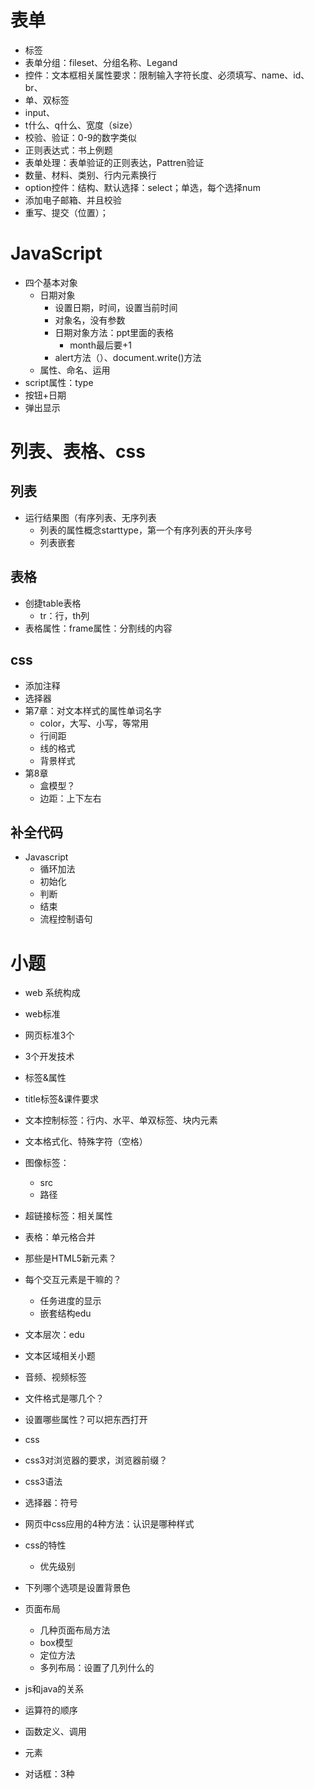 # 表单

* 标签
* 表单分组：fileset、分组名称、Legand
* 控件：文本框相关属性要求：限制输入字符长度、必须填写、name、id、br、
* 单、双标签
* input、
* t什么、q什么、宽度（size）
* 校验、验证：0-9的数字类似
* 正则表达式：书上例题
* 表单处理：表单验证的正则表达，Pattren验证
* 数量、材料、类别、行内元素换行
* option控件：结构、默认选择：select；单选，每个选择num
* 添加电子邮箱、并且校验
* 重写、提交（位置）；

# JavaScript

* 四个基本对象
  * 日期对象
    * 设置日期，时间，设置当前时间
    * 对象名，没有参数
    * 日期对象方法：ppt里面的表格
      * month最后要+1
    * alert方法（）、document.write()方法
  * 属性、命名、运用
* script属性：type
* 按钮+日期
* 弹出显示

# 列表、表格、css

## 列表

* 运行结果图（有序列表、无序列表
  * 列表的属性概念starttype，第一个有序列表的开头序号
  * 列表嵌套

## 表格

* 创捷table表格
  * tr：行，th列
* 表格属性：frame属性：分割线的内容

## css

* 添加注释
* 选择器
* 第7章：对文本样式的属性单词名字
  * color，大写、小写，等常用
  * 行间距
  * 线的格式
  * 背景样式
* 第8章
  * 盒模型？
  * 边距：上下左右



## 补全代码

* Javascript
  * 循环加法
  * 初始化
  * 判断
  * 结束
  * 流程控制语句

# 小题

* web 系统构成
* web标准
* 网页标准3个
* 3个开发技术

* 标签&属性
* title标签&课件要求
* 文本控制标签：行内、水平、单双标签、块内元素
* 文本格式化、特殊字符（空格）
* 图像标签：
  * src
  * 路径
* 超链接标签：相关属性



* 表格：单元格合并

* 那些是HTML5新元素？
* 每个交互元素是干嘛的？
  * 任务进度的显示
  * 嵌套结构edu
* 文本层次：edu



* 文本区域相关小题



* 音频、视频标签
* 文件格式是哪几个？
* 设置哪些属性？可以把东西打开



* css
* css3对浏览器的要求，浏览器前缀？
* css3语法
* 选择器：符号
* 网页中css应用的4种方法：认识是哪种样式
* css的特性
  * 优先级别
* 下列哪个选项是设置背景色
* 页面布局
  * 几种页面布局方法
  * box模型
  * 定位方法
  * 多列布局：设置了几列什么的



* js和java的关系
* 运算符的顺序
* 函数定义、调用



* 元素
* 对话框：3种